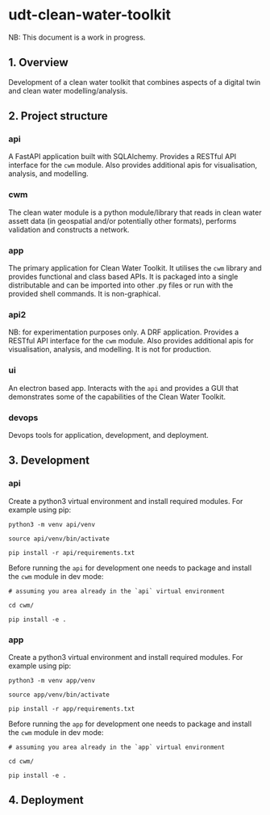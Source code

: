 # udt-clean-water-toolkit

NB: This document is a work in progress.

## 1. Overview

Development of a clean water toolkit that combines aspects of a digital twin and clean water modelling/analysis.

## 2. Project structure

### api

A FastAPI application built with SQLAlchemy. Provides a RESTful API interface for the `cwm` module. Also provides additional apis for visualisation, analysis, and modelling.

### cwm

The clean water module is a python module/library that reads in clean water assett data (in geospatial and/or potentially other formats), performs validation and constructs a network.

### app

The primary application for Clean Water Toolkit. It utilises the `cwm` library and provides functional and class based APIs. It is packaged into a single distributable and can be imported into other .py files or run with the provided shell commands. It is non-graphical. 

### api2

NB: for experimentation purposes only. A DRF application. Provides a RESTful API interface for the `cwm` module. Also provides additional apis for visualisation, analysis, and modelling. It is not for production.

### ui

An electron based app. Interacts with the `api` and provides a GUI that demonstrates some of the capabilities of the Clean Water Toolkit.

### devops

Devops tools for application, development, and deployment.

## 3. Development

### api

Create a python3 virtual environment and install required modules. For example using pip:

```
python3 -m venv api/venv

source api/venv/bin/activate

pip install -r api/requirements.txt

```

Before running the `api` for development one needs to package and install the `cwm` module in dev mode:

```
# assuming you area already in the `api` virtual environment

cd cwm/

pip install -e .

```


### app

Create a python3 virtual environment and install required modules. For example using pip:

```
python3 -m venv app/venv

source app/venv/bin/activate

pip install -r app/requirements.txt

```

Before running the `app` for development one needs to package and install the `cwm` module in dev mode:

```
# assuming you area already in the `app` virtual environment

cd cwm/

pip install -e .

```

## 4. Deployment


